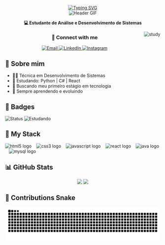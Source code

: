<div align="center">
  <a href="https://git.io/typing-svg">
    <img src="https://readme-typing-svg.demolab.com?font=Fira+Code&weight=500&size=22&pause=1000&color=F4A9D6&center=true&vCenter=true&random=false&width=524&lines=%E2%8A%B9+Welcome+to+my+profile!+%CB%99%E1%B5%95%CB%99+%E2%8A%B9+" alt="Typing SVG">
  </a>
</div>

<div align="center">
  <img src="./src/header-gif.gif" alt="Header GIF" />
</div>

<p align="center"><strong>💻 Estudante de Análise e Desenvolvimento de Sistemas</strong></p>

<img align="right" alt="study" height="190px" src="./src/study.gif">

<h3 align="center">🌷 Connect with me</h3>

<div align="center">
  <a href="mailto:isabellascarassatii@gmail.com">
    <img src="https://img.shields.io/badge/-Email-F4A9D6?style=for-the-badge&logo=gmail&logoColor=white" alt="Email">
  </a>
  <a href="https://www.linkedin.com/in/isabella-dos-anjos/">
    <img src="https://img.shields.io/badge/-LinkedIn-F4A9D6?style=for-the-badge&logo=linkedin&logoColor=white" alt="LinkedIn">
  </a>
  <a href="https://www.instagram.com/isabellascarassati/">
    <img src="https://img.shields.io/badge/-Instagram-F4A9D6?style=for-the-badge&logo=instagram&logoColor=white" alt="Instagram">
  </a>
</div>

## 💌 Sobre mim

- 👩‍💻 Técnica em Desenvolvimento de Sistemas  
- 🌸 Estudando: Python | C# | React  
- 🚀 Buscando meu primeiro estágio em tecnologia  
- 🌱 Sempre aprendendo e evoluindo  

## 🎀 Badges

![Status](https://img.shields.io/badge/Dev%20em%20crescimento-%F0%9F%8C%B8-F4A9D6?style=flat)
![Estudando](https://img.shields.io/badge/Aprendendo-Python%20%7C%20C#%20%7C%20React-F4A9D6?style=flat)

## 🧸 My Stack

<div align="left">
  <img src="https://cdn.jsdelivr.net/gh/devicons/devicon/icons/html5/html5-original.svg" height="25" alt="html5 logo" />
  <img width="8" />
  <img src="https://cdn.jsdelivr.net/gh/devicons/devicon/icons/css3/css3-original.svg" height="25" alt="css3 logo" />
  <img width="8" />
  <img src="https://cdn.jsdelivr.net/gh/devicons/devicon/icons/javascript/javascript-plain.svg" height="25" alt="javascript logo" />
  <img width="8" />
  <img src="https://cdn.jsdelivr.net/gh/devicons/devicon/icons/react/react-original.svg" height="25" alt="react logo" />
  <img width="8" />
  <img src="https://cdn.jsdelivr.net/gh/devicons/devicon/icons/java/java-original.svg" height="25" alt="java logo" />
  <img width="8" />
  <img src="https://cdn.jsdelivr.net/gh/devicons/devicon/icons/mysql/mysql-original.svg" height="25" alt="mysql logo" />
</div>

## 📊 GitHub Stats

<div align="center">
  <img height="130em" src="https://github-readme-stats.vercel.app/api?username=isabelladosanjos&show_icons=true&theme=radical&border_radius=15" />
  <img height="130em" src="https://github-readme-stats.vercel.app/api/top-langs/?username=scarassati&layout=compact&langs_count=7&theme=radical&border_radius=8" />
</div>

## 🐍 Contributions Snake

<picture>
  <source media="(prefers-color-scheme: dark)" srcset="https://raw.githubusercontent.com/isabelladosanjos/isabelladosanjos/output/github-contribution-grid-snake-dark.svg">
  <source media="(prefers-color-scheme: light)" srcset="https://raw.githubusercontent.com/isabelladosanjos/isabelladosanjos/output/github-contribution-grid-snake.svg">
  <img alt="github contribution grid snake animation" src="https://raw.githubusercontent.com/isabelladosanjos/isabelladosanjos/output/github-contribution-grid-snake.svg">
</picture>
